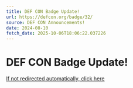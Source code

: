 ```yaml
---
title: DEF CON Badge Update!
url: https://defcon.org/badge/32/
source: DEF CON Announcements!
date: 2024-08-10
fetch_date: 2025-10-06T18:06:22.037226
---
```


# DEF CON Badge Update!

[If not redirected automatically, click here](https://media.defcon.org/DEF%20CON%2032/DEF%20CON%2032%20badge/)